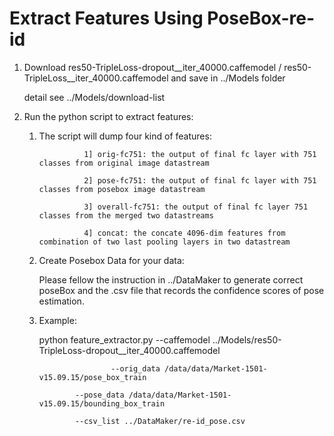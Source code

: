 # Extract Features Using PoseBox-re-id

1. Download res50-TripleLoss-dropout__iter_40000.caffemodel / res50-TripleLoss__iter_40000.caffemodel and save in ../Models folder

   detail see ../Models/download-list

2. Run the python script to extract features:

   1) The script will dump four kind of features:

					1] orig-fc751: the output of final fc layer with 751 classes from original image datastream

					2] pose-fc751: the output of final fc layer with 751 classes from posebox image datastream

					3] overall-fc751: the output of final fc layer 751 classes from the merged two datastreams

					4] concat: the concate 4096-dim features from combination of two last pooling layers in two datastream

   2) Create Posebox Data for your data:

      Please fellow the instruction in ../DataMaker to generate correct poseBox and the .csv file that records the confidence scores of pose estimation.

   2) Example:

      python feature_extractor.py --caffemodel ../Models/res50-TripleLoss-dropout__iter_40000.caffemodel

      	     			  --orig_data /data/data/Market-1501-v15.09.15/pose_box_train

				  --pose_data /data/data/Market-1501-v15.09.15/bounding_box_train

				  --csv_list ../DataMaker/re-id_pose.csv